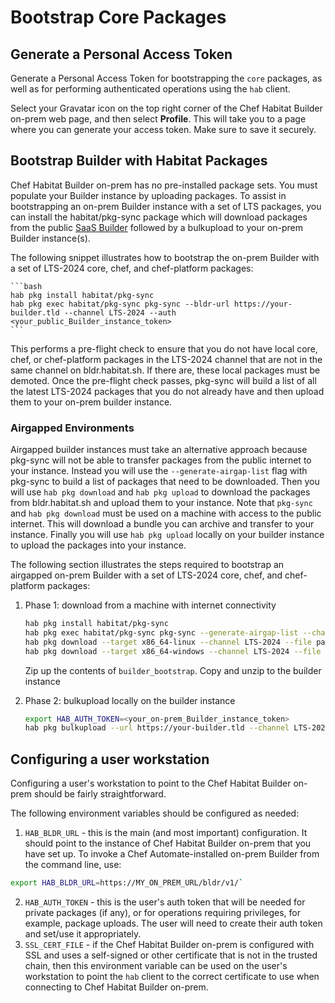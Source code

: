 # Bootstrap Core Packages

## Generate a Personal Access Token

Generate a Personal Access Token for bootstrapping the `core` packages, as well as for performing authenticated operations using the `hab` client.

Select your Gravatar icon on the top right corner of the Chef Habitat Builder on-prem web page, and then select **Profile**. This will take you to a page where you can generate your access token. Make sure to save it securely.

## Bootstrap Builder with Habitat Packages

Chef Habitat Builder on-prem has no pre-installed package sets. You must populate your Builder instance by uploading packages.
To assist in bootstrapping an on-prem Builder instance with a set of LTS packages, you can install the habitat/pkg-sync package which will download packages from the public [SaaS Builder](https://bldr.habitat.sh) followed by a bulkupload to your on-prem Builder instance(s).

The following snippet illustrates how to bootstrap the on-prem Builder with a set of LTS-2024 core, chef, and chef-platform packages:

    ```bash
    hab pkg install habitat/pkg-sync
    hab pkg exec habitat/pkg-sync pkg-sync --bldr-url https://your-builder.tld --channel LTS-2024 --auth <your_public_Builder_instance_token>
    ```
This performs a pre-flight check to ensure that you do not have local core, chef, or chef-platform packages in the LTS-2024 channel that are not in the same channel on bldr.habitat.sh. If there are, these local packages must be demoted. Once the pre-flight check passes, pkg-sync will build a list of all the latest LTS-2024 packages that you do not already have and then upload them to your on-prem builder instance.

### Airgapped Environments

Airgapped builder instances must take an alternative approach because pkg-sync will not be able to transfer packages from the public internet to your instance. Instead you will use the `--generate-airgap-list` flag with pkg-sync to build a list of packages that need to be downloaded. Then you will use `hab pkg download` and `hab pkg upload` to download the packages from bldr.habitat.sh and upload them to your instance. Note that `pkg-sync` and `hab pkg download` must be used on a machine with access to the public internet. This will download a bundle you can archive and transfer to your instance. Finally you will use `hab pkg upload` locally on your builder instance to upload the packages into your instance.

The following section illustrates the steps required to bootstrap an airgapped on-prem Builder with a set of LTS-2024 core, chef, and chef-platform packages:

1. Phase 1: download from a machine with internet connectivity

    ```bash
    hab pkg install habitat/pkg-sync
    hab pkg exec habitat/pkg-sync pkg-sync --generate-airgap-list --channel LTS-2024
    hab pkg download --target x86_64-linux --channel LTS-2024 --file package_list_x86_64-linux.txt --download-directory builder_bootstrap
    hab pkg download --target x86_64-windows --channel LTS-2024 --file package_list_x86_64-windows.txt --download-directory builder_bootstrap
    ```

    Zip up the contents of `builder_bootstrap`. Copy and unzip to the builder instance

1. Phase 2: bulkupload locally on the builder instance

    ```bash
    export HAB_AUTH_TOKEN=<your_on-prem_Builder_instance_token>
    hab pkg bulkupload --url https://your-builder.tld --channel LTS-2024 --auto-create-origins builder_bootstrap/
    ```

## Configuring a user workstation

Configuring a user's workstation to point to the Chef Habitat Builder on-prem should be fairly straightforward.

The following environment variables should be configured as needed:

1. `HAB_BLDR_URL` - this is the main (and most important) configuration. It should point to the instance of Chef Habitat Builder on-prem that you have set up. To invoke a Chef Automate-installed on-prem Builder from the command line, use:

```bash
export HAB_BLDR_URL=https://MY_ON_PREM_URL/bldr/v1/`
```

2. `HAB_AUTH_TOKEN` - this is the user's auth token that will be needed for private packages (if any), or for operations requiring privileges, for example, package uploads. The user will need to create their auth token and set/use it appropriately.
3. `SSL_CERT_FILE` - if the Chef Habitat Builder on-prem is configured with SSL and uses a self-signed or other certificate that is not in the trusted chain, then this environment variable can be used on the user's workstation to point the `hab` client to the correct certificate to use when connecting to Chef Habitat Builder on-prem.
